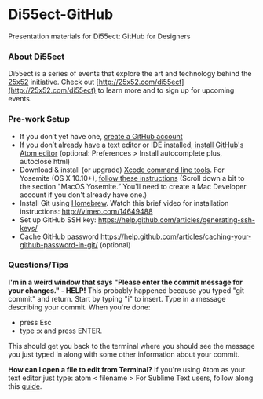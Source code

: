 # Di55ect-GitHub

Presentation materials for Di55ect: GitHub for Designers

### About Di55ect
Di55ect is a series of events that explore the art and technology behind the [25x52](http://25x52.com) initiative. Check out [http://25x52.com/di55ect](http://25x52.com/di55ect) to learn more and to sign up for upcoming events.

### Pre-work Setup
* If you don’t yet have one, [create a GitHub account](https://github.com)
* If you don’t already have a text editor or IDE installed, [install GitHub's Atom editor](https://atom.io) (optional: Preferences > Install autocomplete plus, autoclose html)
* Download & install (or upgrade) [Xcode command line tools](https://developer.apple.com/downloads/index.action). For Yosemite (OS X 10.10+), [follow these instructions](http://railsapps.github.io/xcode-command-line-tools.html) (Scroll down a bit to the section "MacOS Yosemite.” You'll need to create a Mac Developer account if you don't already have one.)
* Install Git using [Homebrew](http://brew.sh). Watch this brief video for installation instructions: http://vimeo.com/14649488
* Set up GitHub SSH key: https://help.github.com/articles/generating-ssh-keys/
* Cache GitHub password https://help.github.com/articles/caching-your-github-password-in-git/ (optional)

### Questions/Tips

**I'm in a weird window that says "Please enter the commit message for your changes." - HELP!**
This probably happened because you typed "git commit" and return. Start by typing "i" to insert. Type in a message describing your commit. When you're done:

* press Esc
* type :x and press ENTER.

This should get you back to the terminal where you should see the message you just typed in along with some other information about your commit.

**How can I open a file to edit from Terminal?**
If you're using Atom as your text editor just type: atom < filename >
For Sublime Text users, follow along this [guide](https://gist.github.com/artero/1236170).
